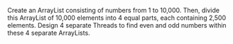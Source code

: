 Create an ArrayList consisting of numbers from 1 to 10,000. Then, divide this ArrayList of 10,000 elements into 4 equal parts, each containing 2,500 elements. Design 4 separate Threads to find even and odd numbers within these 4 separate ArrayLists.
